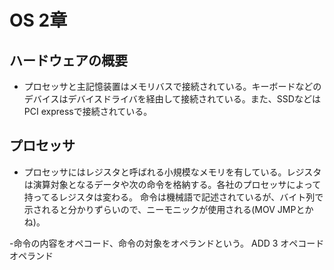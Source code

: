 # OS 2章
## ハードウェアの概要
- プロセッサと主記憶装置はメモリバスで接続されている。キーボードなどのデバイスはデバイスドライバを経由して接続されている。また、SSDなどはPCI expressで接続されている。

## プロセッサ
- プロセッサにはレジスタと呼ばれる小規模なメモリを有している。レジスタは演算対象となるデータや次の命令を格納する。各社のプロセッサによって持ってるレジスタは変わる。
命令は機械語で記述されているが、バイト列で示されると分かりずらいので、ニーモニックが使用される(MOV JMPとかね)。

-命令の内容をオペコード、命令の対象をオペランドという。
ADD 3
オペコード　オペランド



